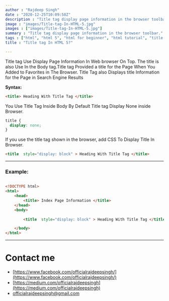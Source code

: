 ```yaml
---
author : "Rajdeep Singh"
date : "2020-12-25T10:09:58Z"
description : "Title tag display page information in the browser toolbar."
image : "images/Title-tag-In-HTML-5.jpg"
images : ["images/Title-tag-In-HTML-5.jpg"]
summary : "Title tag display page information in the browser toolbar."
tags : ["html", "html 5", "html for beginner", "html tutorial", "title tag", "html title tag"]
title : "Title tag In HTML 5?"

---
```




Title tag Use Display Page Information In Web browser On Top. The title is also Use In the Body tag.Title tag Provided a title for the Page When You Added to Favorites in The Browser. Title Tag also Displays title Information for the Page in Search Engine Results

**Syntax:**

```html
<title> Heading With Title Tag </title>
```



You Use Title Tag Inside Body By Default Title tag Display None inside Browser.

```css
title {
  display: none;
}
```



If you use the title tag shown in the browser, add CSS To Display Title In Browser.

```html
<title  style="display: block" > Heading With Title Tag </title>
```

---

### Example:

```html

<!DOCTYPE html>
<html>
	<head>
		<title> Index Page Information </title>
	</head>
	<body>
	
		<title  style="display: block" > Heading With Title Tag </title>

	</body>
</html>

```

---

# Contact me

* [https://www.facebook.com/officialrajdeepsingh/](https://www.facebook.com/officialrajdeepsingh/)
* [https://medium.com/officialrajdeepsingh](https://medium.com/officialrajdeepsingh)
* [officialrajdeepsingh@gmail.com](mailto:officialrajdeepsingh@gmail.com)



